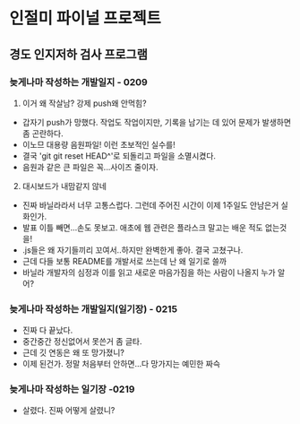 # 인절미 파이널 프로젝트
## 경도 인지저하 검사 프로그램
### 늦게나마 작성하는 개발일지 - 0209
1. 이거 왜 작살남? 강제 push왜 안먹힘?<br>
- 갑자기 push가 망했다. 작업도 작업이지만, 기록을 남기는 데 있어 문제가 발생하면 좀 곤란하다.<br>
- 이노므 대용량 음원파일! 이런 초보적인 실수를!<br>
- 결국 'git git reset HEAD^'로 되돌리고 파일을 소멸시켰다.<br>
- 음원과 같은 큰 파일은 꼭...사이즈 줄이자.<br>
2. 대시보드가 내맘같지 않네<br>
- 진짜 바닐라라서 너무 고통스럽다. 그런데 주어진 시간이 이제 1주일도 안남은거 실화인가.<br>
- 발표 이틀 빼면...손도 못보고. 애초에 웹 관련은 플라스크 말고는 배운 적도 없는것을!<br>
- .js들은 왜 자기들끼리 꼬여서..하지만 완벽한게 좋아. 결국 고쳤구나.<br>
- 근데 다들 보통 README를 개발서로 쓰는데 난 왜 일기로 쓸까<br>
- 바닐라 개발자의 심정과 이를 읽고 새로운 마음가짐을 하는 사람이 나올지 누가 알어?<br>
### 늦게나마 작성하는 개발일지(일기장) - 0215
- 진짜 다 끝났다.
- 중간중간 정신없어서 못쓴거 좀 글타.
- 근데 깃 연동은 왜 또 망가졌니?
- 이제 된건가. 정말 처음부터 안하면...다 망가지는 예민한 짜슥
### 늦게나마 작성하는 일기장 -0219
- 살렸다. 진짜 어떻게 살렸니?